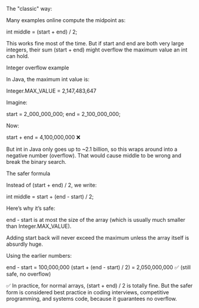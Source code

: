 The "classic" way:

Many examples online compute the midpoint as:

int middle = (start + end) / 2;


This works fine most of the time.
But if start and end are both very large integers, their sum (start + end) might overflow the maximum value an int can hold.

Integer overflow example

In Java, the maximum int value is:

Integer.MAX_VALUE = 2,147,483,647


Imagine:

start = 2_000_000_000;
end   = 2_100_000_000;


Now:

start + end = 4,100,000,000  ❌


But int in Java only goes up to ~2.1 billion, so this wraps around into a negative number (overflow).
That would cause middle to be wrong and break the binary search.

The safer formula

Instead of (start + end) / 2, we write:

int middle = start + (end - start) / 2;


Here’s why it’s safe:

end - start is at most the size of the array (which is usually much smaller than Integer.MAX_VALUE).

Adding start back will never exceed the maximum unless the array itself is absurdly huge.

Using the earlier numbers:

end - start = 100,000,000
(start + (end - start) / 2) = 2,050,000,000 ✅ (still safe, no overflow)


✅ In practice, for normal arrays, (start + end) / 2 is totally fine.
But the safer form is considered best practice in coding interviews, competitive programming, and systems code, because it guarantees no overflow.
